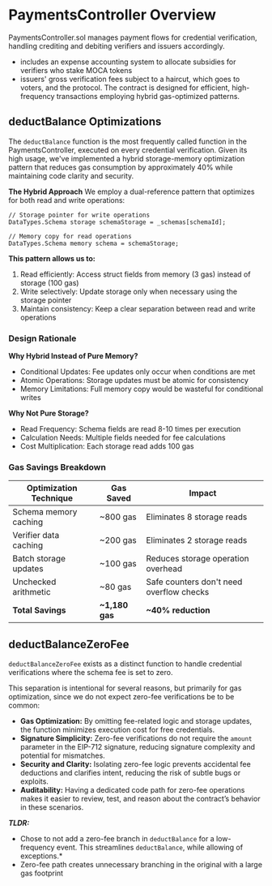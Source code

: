 # PaymentsController Overview

PaymentsController.sol manages payment flows for credential verification, handling crediting and debiting verifiers and issuers accordingly. 
- includes an expense accounting system to allocate subsidies for verifiers who stake MOCA tokens
- issuers' gross verification fees subject to a haircut, which goes to voters, and the protocol. 
The contract is designed for efficient, high-frequency transactions employing hybrid gas-optimized patterns.


## deductBalance Optimizations

The `deductBalance` function is the most frequently called function in the PaymentsController, executed on every credential verification. 
Given its high usage, we've implemented a hybrid storage-memory optimization pattern that reduces gas consumption by approximately 40% while maintaining code clarity and security.

**The Hybrid Approach**
We employ a dual-reference pattern that optimizes for both read and write operations:

```solidity
// Storage pointer for write operations
DataTypes.Schema storage schemaStorage = _schemas[schemaId];

// Memory copy for read operations  
DataTypes.Schema memory schema = schemaStorage;
```

**This pattern allows us to:**

1. Read efficiently: Access struct fields from memory (3 gas) instead of storage (100 gas)
2. Write selectively: Update storage only when necessary using the storage pointer
3. Maintain consistency: Keep a clear separation between read and write operations

### Design Rationale

**Why Hybrid Instead of Pure Memory?**
- Conditional Updates: Fee updates only occur when conditions are met
- Atomic Operations: Storage updates must be atomic for consistency
- Memory Limitations: Full memory copy would be wasteful for conditional writes

**Why Not Pure Storage?**
- Read Frequency: Schema fields are read 8-10 times per execution
- Calculation Needs: Multiple fields needed for fee calculations
- Cost Multiplication: Each storage read adds 100 gas

### Gas Savings Breakdown

| **Optimization Technique**| **Gas Saved**  | **Impact**                              |
|---------------------------|----------------|-----------------------------------------|
| Schema memory caching     | ~800 gas       | Eliminates 8 storage reads              |
| Verifier data caching     | ~200 gas       | Eliminates 2 storage reads              |
| Batch storage updates     | ~100 gas       | Reduces storage operation overhead      |
| Unchecked arithmetic      | ~80 gas        | Safe counters don't need overflow checks|
| **Total Savings**         | **~1,180 gas** | **~40% reduction**                      |



## deductBalanceZeroFee 

`deductBalanceZeroFee` exists as a distinct function to handle credential verifications where the schema fee is set to zero. 

This separation is intentional for several reasons, but primarily for gas optimization, since we do not expect zero-fee verifications be to be common:

- **Gas Optimization:** By omitting fee-related logic and storage updates, the function minimizes execution cost for free credentials.
- **Signature Simplicity:** Zero-fee verifications do not require the `amount` parameter in the EIP-712 signature, reducing signature complexity and potential for mismatches.
- **Security and Clarity:** Isolating zero-fee logic prevents accidental fee deductions and clarifies intent, reducing the risk of subtle bugs or exploits.
- **Auditability:** Having a dedicated code path for zero-fee operations makes it easier to review, test, and reason about the contract’s behavior in these scenarios.

***TLDR:*** 
- Chose to not add a zero-fee branch in `deductBalance` for a low-frequency event. This streamlines `deductBalance`, while allowing of exceptions.*
- Zero-fee path creates unnecessary branching in the original with a large gas footprint
